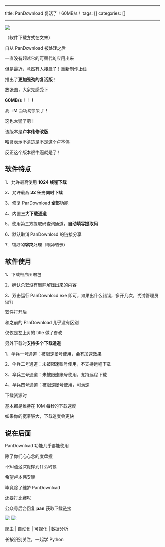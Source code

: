 
--- 
title:  PanDownload 复活了！60MB/s！ 
tags: []
categories: [] 

---
<img src="https://imgconvert.csdnimg.cn/aHR0cHM6Ly9tbWJpei5xcGljLmNuL21tYml6X3BuZy9RQjZHNFpvRTE4NUFiNWljNFhHNUpTb0swWk5xWm90MWlhaWNZT2tpYkJGTHFXaWM4SkFxaWIydnNVakJ1NExuRXFhckVsTUFsQ3ExNWlhRmttTjRtWVRrdUZoNXcvNjQw?x-oss-process=image/format,png">

（软件下载方式在文末）

自从 PanDownload 被处理之后

一直没有超越它的可替代的应用出来

但是最近，竟然有人接盘了！重新制作上线

推出了**更加强劲的复活版**！

放张图，大家先感受下

**60MB/s！！！**

我 TM 当场就惊呆了！

这也太猛了吧！

该版本是**卢本伟修改版**

哈哥表示不清楚是不是这个卢本伟

反正这个版本很牛逼就是了！

## 软件特点

1、允许最高使用 **1024 线程下载**

2、允许最高 **32 任务同时下载**

3、修复 PanDownload **全部**功能

4、内置**三大下载通道**

5、使用第三方提取码查询通道，**自动填写提取码**

6、默认取消 PanDownload 的链接分享

7、较好的**容灾**处理（眼神暗示）

## 软件使用

1、下载相应压缩包

2、确认杀软没有删除解压出来的内容

3、双击运行 PanDownload.exe 即可，如果出什么错误，多开几次，试试管理员运行

软件打开后

和之前的 PanDownload 几乎没有区别

仅仅是左上角的 title 做了修改

另外下载时**支持多个下载通道**

1、伞兵一号通道：被限速账号使用，会有加速效果

2、伞兵二号通道：未被限速账号使用，不支持远程下载

3、伞兵三号通道：未被限速账号使用，支持远程下载

4、伞兵四号通道：被限速账号使用，可满速

下载资源时

基本都是维持在 10M 每秒的下载速度

如果你的宽带够大，下载速度会更快

## 说在后面

PanDownload 功能几乎都能使用

除了你们心心念的度盘搜

不知道这次能撑到什么时候

希望卢本伟安康

毕竟除了维护 PanDownload

还要打比赛呢

公众号后台回复 **pan** 获取下载链接

<img src="https://imgconvert.csdnimg.cn/aHR0cHM6Ly9tbWJpei5xcGljLmNuL21tYml6X3BuZy9RQjZHNFpvRTE4NGliejlNc2N3YXE5OHcwNXVHQWljMXh0UXZqNWhzTEQ1eFdmcjlIYlhsTDVSTnFRcU1wcnVnNlhqRDdtSTRVY1F2Y3U2NEdHZTI3VDdBLzY0MA?x-oss-process=image/format,png">

<img src="https://imgconvert.csdnimg.cn/aHR0cHM6Ly9tbWJpei5xcGljLmNuL21tYml6X2pwZy9QdlA2cWpVcHZJcG0yRFdTYTZhTDR1S3h3TlRpY2o1c3lzOXc3RUsyTlZEdFEzSDVDT1Q1eDB2YmxmcW5YSWliRFNxczdKZWhoRHVuYXg4YkJPaDFpY2ljVGcvNjQw?x-oss-process=image/format,png">

爬虫 | 自动化 | 可视化 | 数据分析

长按识别关注，一起学 Python
